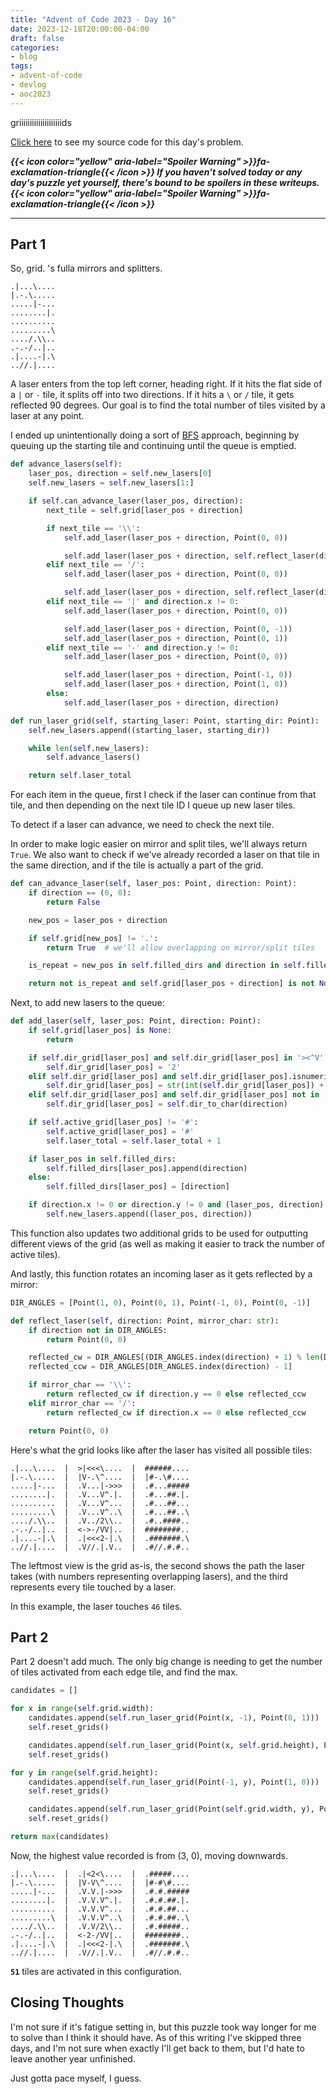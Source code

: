 ```yaml
---
title: "Advent of Code 2023 - Day 16"
date: 2023-12-18T20:00:00-04:00
draft: false
categories:
- blog
tags:
- advent-of-code
- devlog
- aoc2023
---
```


griiiiiiiiiiiiiiiiiiiids

[Click here](https://github.com/Ratheronfire/advent-of-code/blob/master/year_2023/day-16.py) to see my source code for this day's problem.

***{{< icon color="yellow" aria-label="Spoiler Warning" >}}fa-exclamation-triangle{{< /icon >}} If you haven't solved today or any day's puzzle yet yourself, there's bound to be spoilers in these writeups. {{< icon color="yellow" aria-label="Spoiler Warning" >}}fa-exclamation-triangle{{< /icon >}}***

---

## Part 1

So, grid. 's fulla mirrors and splitters.

```
.|...\....
|.-.\.....
.....|-...
........|.
..........
.........\
..../.\\..
.-.-/..|..
.|....-|.\
..//.|....
```

A laser enters from the top left corner, heading right. If it hits the flat side of a `|` or `-` tile, it splits off into two directions. If it hits a `\` or `/` tile, it gets reflected 90 degrees. Our goal is to find the total number of tiles visited by a laser at any point.

I ended up unintentionally doing a sort of [BFS](https://en.wikipedia.org/wiki/Breadth-first_search) approach, beginning by queuing up the starting tile and continuing until the queue is emptied.

```python
def advance_lasers(self):
    laser_pos, direction = self.new_lasers[0]
    self.new_lasers = self.new_lasers[1:]

    if self.can_advance_laser(laser_pos, direction):
        next_tile = self.grid[laser_pos + direction]

        if next_tile == '\\':
            self.add_laser(laser_pos + direction, Point(0, 0))

            self.add_laser(laser_pos + direction, self.reflect_laser(direction, '\\'))
        elif next_tile == '/':
            self.add_laser(laser_pos + direction, Point(0, 0))

            self.add_laser(laser_pos + direction, self.reflect_laser(direction, '/'))
        elif next_tile == '|' and direction.x != 0:
            self.add_laser(laser_pos + direction, Point(0, 0))

            self.add_laser(laser_pos + direction, Point(0, -1))
            self.add_laser(laser_pos + direction, Point(0, 1))
        elif next_tile == '-' and direction.y != 0:
            self.add_laser(laser_pos + direction, Point(0, 0))

            self.add_laser(laser_pos + direction, Point(-1, 0))
            self.add_laser(laser_pos + direction, Point(1, 0))
        else:
            self.add_laser(laser_pos + direction, direction)

def run_laser_grid(self, starting_laser: Point, starting_dir: Point):
    self.new_lasers.append((starting_laser, starting_dir))

    while len(self.new_lasers):
        self.advance_lasers()

    return self.laser_total
```

For each item in the queue, first I check if the laser can continue from that tile, and then depending on the next tile ID I queue up new laser tiles.

To detect if a laser can advance, we need to check the next tile.

In order to make logic easier on mirror and split tiles, we'll always return `True`. We also want to check if we've already recorded a laser on that tile in the same direction, and if the tile is actually a part of the grid.

```python
def can_advance_laser(self, laser_pos: Point, direction: Point):
    if direction == (0, 0):
        return False

    new_pos = laser_pos + direction

    if self.grid[new_pos] != '.':
        return True  # we'll allow overlapping on mirror/split tiles

    is_repeat = new_pos in self.filled_dirs and direction in self.filled_dirs[new_pos]

    return not is_repeat and self.grid[laser_pos + direction] is not None
```

Next, to add new lasers to the queue:

```python
def add_laser(self, laser_pos: Point, direction: Point):
    if self.grid[laser_pos] is None:
        return

    if self.dir_grid[laser_pos] and self.dir_grid[laser_pos] in '><^V':
        self.dir_grid[laser_pos] = '2'
    elif self.dir_grid[laser_pos] and self.dir_grid[laser_pos].isnumeric():
        self.dir_grid[laser_pos] = str(int(self.dir_grid[laser_pos]) + 1)
    elif self.dir_grid[laser_pos] and self.dir_grid[laser_pos] not in '<>V^|-\\/':
        self.dir_grid[laser_pos] = self.dir_to_char(direction)

    if self.active_grid[laser_pos] != '#':
        self.active_grid[laser_pos] = '#'
        self.laser_total = self.laser_total + 1

    if laser_pos in self.filled_dirs:
        self.filled_dirs[laser_pos].append(direction)
    else:
        self.filled_dirs[laser_pos] = [direction]

    if direction.x != 0 or direction.y != 0 and (laser_pos, direction) not in self.new_lasers:
        self.new_lasers.append((laser_pos, direction))
```

This function also updates two additional grids to be used for outputting different views of the grid (as well as making it easier to track the number of active tiles).

And lastly, this function rotates an incoming laser as it gets reflected by a mirror:

```python
DIR_ANGLES = [Point(1, 0), Point(0, 1), Point(-1, 0), Point(0, -1)]

def reflect_laser(self, direction: Point, mirror_char: str):
    if direction not in DIR_ANGLES:
        return Point(0, 0)

    reflected_cw = DIR_ANGLES[(DIR_ANGLES.index(direction) + 1) % len(DIR_ANGLES)]
    reflected_ccw = DIR_ANGLES[DIR_ANGLES.index(direction) - 1]

    if mirror_char == '\\':
        return reflected_cw if direction.y == 0 else reflected_ccw
    elif mirror_char == '/':
        return reflected_cw if direction.x == 0 else reflected_ccw

    return Point(0, 0)
```

Here's what the grid looks like after the laser has visited all possible tiles:

```
.|...\....  |  >|<<<\....  |  ######....
|.-.\.....  |  |V-.\^....  |  |#-.\#....
.....|-...  |  .V...|->>>  |  .#...#####
........|.  |  .V...V^.|.  |  .#...##.|.
..........  |  .V...V^...  |  .#...##...
.........\  |  .V...V^..\  |  .#...##..\
..../.\\..  |  .V../2\\..  |  .#..####..
.-.-/..|..  |  <->-/VV|..  |  ########..
.|....-|.\  |  .|<<<2-|.\  |  .#######.\
..//.|....  |  .V//.|.V..  |  .#//.#.#..
```

The leftmost view is the grid as-is, the second shows the path the laser takes (with numbers representing overlapping lasers), and the third represents every tile touched by a laser.

In this example, the laser touches `46` tiles.

## Part 2

Part 2 doesn't add much. The only big change is needing to get the number of tiles activated from each edge tile, and find the max.

```python
candidates = []

for x in range(self.grid.width):
    candidates.append(self.run_laser_grid(Point(x, -1), Point(0, 1)))
    self.reset_grids()

    candidates.append(self.run_laser_grid(Point(x, self.grid.height), Point(0, -1)))
    self.reset_grids()

for y in range(self.grid.height):
    candidates.append(self.run_laser_grid(Point(-1, y), Point(1, 0)))
    self.reset_grids()

    candidates.append(self.run_laser_grid(Point(self.grid.width, y), Point(-1, 0)))
    self.reset_grids()

return max(candidates)
```

Now, the highest value recorded is from (3, 0), moving downwards.

```
.|...\....  |  .|<2<\....  |  .#####....
|.-.\.....  |  |V-V\^....  |  |#-#\#....
.....|-...  |  .V.V.|->>>  |  .#.#.#####
........|.  |  .V.V.V^.|.  |  .#.#.##.|.
..........  |  .V.V.V^...  |  .#.#.##...
.........\  |  .V.V.V^..\  |  .#.#.##..\
..../.\\..  |  .V.V/2\\..  |  .#.#####..
.-.-/..|..  |  <-2-/VV|..  |  ########..
.|....-|.\  |  .|<<<2-|.\  |  .#######.\
..//.|....  |  .V//.|.V..  |  .#//.#.#..
```

**``51``** tiles are activated in this configuration.

## Closing Thoughts

I'm not sure if it's fatigue setting in, but this puzzle took way longer for me to solve than I think it should have. As of this writing I've skipped three days, and I'm not sure when exactly I'll get back to them, but I'd hate to leave another year unfinished.

Just gotta pace myself, I guess.